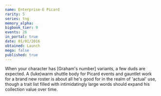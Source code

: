 ```yaml
---
name: Enterprise-E Picard
rarity: 5
series: tng
memory_alpha:
bigbook_tier: 9
events: 26
in_portal: true
date: 01/01/2016
obtained: Launch
mega: false
published: true
---
```


When your character has [Graham's number] variants, a few duds are expected. A (luke)warm shuttle body for Picard events and gauntlet work for a brand new roster is about all he's good for in the realm of 'actual' use, though a trait list filled with intimidatingly large words should expand his collection value over time.
